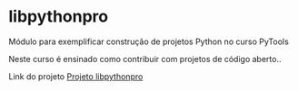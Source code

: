 # libpythonpro
Módulo para exemplificar construção de projetos Python no curso PyTools

Neste curso é ensinado como contribuir com projetos de código aberto..

Link do projeto [Projeto libpythonpro](https://github.com/ogpgit/libpythonpro)
